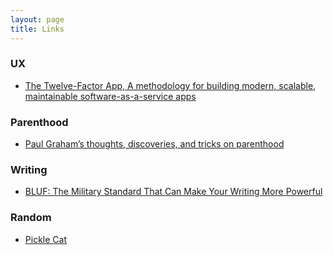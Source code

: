 ```yaml
---
layout: page
title: Links
---
```


### UX

- [The Twelve-Factor App, A methodology for building modern, scalable, maintainable software-as-a-service apps](https://12factor.net/)

### Parenthood

- [Paul Graham’s thoughts, discoveries, and tricks on parenthood](https://www.unclepaul.io/)

### Writing

- [BLUF: The Military Standard That Can Make Your Writing More Powerful](https://www.animalz.co/blog/bottom-line-up-front/)

### Random

- [Pickle Cat](https://dn.ht/picklecat/)
